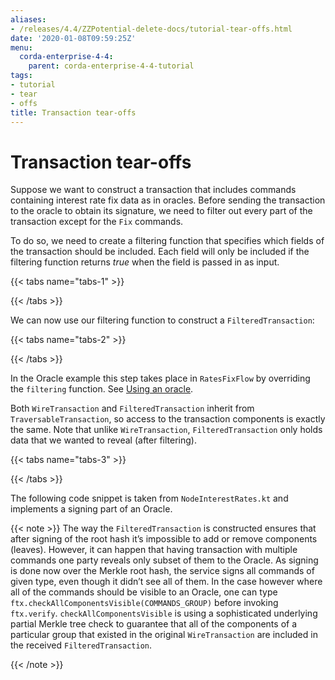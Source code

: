 ```yaml
---
aliases:
- /releases/4.4/ZZPotential-delete-docs/tutorial-tear-offs.html
date: '2020-01-08T09:59:25Z'
menu:
  corda-enterprise-4-4:
    parent: corda-enterprise-4-4-tutorial
tags:
- tutorial
- tear
- offs
title: Transaction tear-offs
---
```




# Transaction tear-offs

Suppose we want to construct a transaction that includes commands containing interest rate fix data as in
            oracles. Before sending the transaction to the oracle to obtain its signature, we need to filter out every part
            of the transaction except for the `Fix` commands.

To do so, we need to create a filtering function that specifies which fields of the transaction should be included.
            Each field will only be included if the filtering function returns *true* when the field is passed in as input.


{{< tabs name="tabs-1" >}}

{{< /tabs >}}

We can now use our filtering function to construct a `FilteredTransaction`:


{{< tabs name="tabs-2" >}}

{{< /tabs >}}

In the Oracle example this step takes place in `RatesFixFlow` by overriding the `filtering` function. See
            [Using an oracle](../oracles.md#filtering-ref).

Both `WireTransaction` and `FilteredTransaction` inherit from `TraversableTransaction`, so access to the
            transaction components is exactly the same. Note that unlike `WireTransaction`,
            `FilteredTransaction` only holds data that we wanted to reveal (after filtering).


{{< tabs name="tabs-3" >}}

{{< /tabs >}}

The following code snippet is taken from `NodeInterestRates.kt` and implements a signing part of an Oracle.


{{< note >}}
The way the `FilteredTransaction` is constructed ensures that after signing of the root hash it’s impossible to add or remove
                components (leaves). However, it can happen that having transaction with multiple commands one party reveals only subset of them to the Oracle.
                As signing is done now over the Merkle root hash, the service signs all commands of given type, even though it didn’t see
                all of them. In the case however where all of the commands should be visible to an Oracle, one can type `ftx.checkAllComponentsVisible(COMMANDS_GROUP)` before invoking `ftx.verify`.
                `checkAllComponentsVisible` is using a sophisticated underlying partial Merkle tree check to guarantee that all of
                the components of a particular group that existed in the original `WireTransaction` are included in the received
                `FilteredTransaction`.

{{< /note >}}

